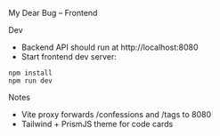 My Dear Bug – Frontend

Dev
- Backend API should run at http://localhost:8080
- Start frontend dev server:

```
npm install
npm run dev
```

Notes
- Vite proxy forwards /confessions and /tags to 8080
- Tailwind + PrismJS theme for code cards
